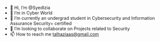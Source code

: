 - 👋 Hi, I’m @SyedIzia
- 👀 I’m in Cyber World
- 🌱 I’m currently an undergrad student in Cybersecurity and Information Assurance Security+ certified
- 💞️ I’m looking to collaborate on Projects related to Security
- 📫 How to reach me talhaziaas@gmail.com

<!---
SyedIzia/SyedIzia is a ✨ special ✨ repository because its `README.md` (this file) appears on your GitHub profile.
You can click the Preview link to take a look at your changes.
--->
